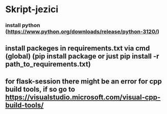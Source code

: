 # Skript-jezici
### install python (https://www.python.org/downloads/release/python-3120/)
## install packeges in requirements.txt via cmd (global) (pip install package or just pip install -r path_to_requirements.txt)
## for flask-session there might be an error for cpp build tools, if so go to https://visualstudio.microsoft.com/visual-cpp-build-tools/
